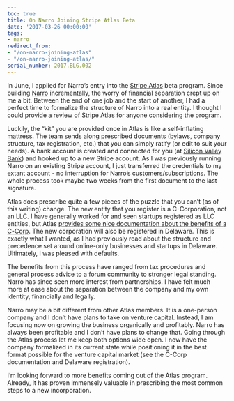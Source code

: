 ```yaml
---
toc: true
title: On Narro Joining Stripe Atlas Beta
date: '2017-03-26 00:00:00'
tags:
- narro
redirect_from:
- "/on-narro-joining-atlas"
- "/on-narro-joining-atlas/"
serial_number: 2017.BLG.002
---
```

In June, I applied for Narro’s entry into the [Stripe Atlas](https://stripe.com/atlas) beta program. Since building [Narro](https://narro.co) incrementally, the worry of financial separation crept up on me a bit. Between the end of one job and the start of another, I had a perfect time to formalize the structure of Narro into a real entity. I thought I could provide a review of Stripe Atlas for anyone considering the program.

Luckily, the “kit” you are provided once in Atlas is like a self-inflating mattress. The team sends along prescribed documents (bylaws, company structure, tax registration, etc.) that you can simply ratify (or edit to suit your needs). A bank account is created and connected for you (at [Silicon Valley Bank](https://svb.com)) and hooked up to a new Stripe account. As I was previously running Narro on an existing Stripe account, I just transferred the credentials to my extant account - no interruption for Narro’s customers/subscriptions. The whole process took maybe two weeks from the first document to the last signature.

Atlas does prescribe quite a few pieces of the puzzle that you can’t (as of this writing) change. The new entity that you register is a C-Corporation, not an LLC. I have generally worked for and seen startups registered as LLC entities, but Atlas [provides some nice documentation about the benefits of a C-Corp](https://stripe.com/atlas/faq#what-type-of-business-will-be-created). The new corporation will also be registered in Delaware. This is exactly what I wanted, as I had previously read about the structure and precedence set around online-only businesses and startups in Delaware. Ultimately, I was pleased with defaults.

The benefits from this process have ranged from tax procedures and general process advice to a forum community to stronger legal standing. Narro has since seen more interest from partnerships. I have felt much more at ease about the separation between the company and my own identity, financially and legally.

Narro may be a bit different from other Atlas members. It is a one-person company and I don’t have plans to take on venture capital. Instead, I am focusing now on growing the business organically and profitably. Narro has always been profitable and I don’t have plans to change that. Going through the Atlas process let me keep both options wide open. I now have the company formalized in its current state while positioning it in the best format possible for the venture capital market (see the C-Corp documentation and Delaware registration).

I’m looking forward to more benefits coming out of the Atlas program. Already, it has proven immensely valuable in prescribing the most common steps to a new incorporation.

